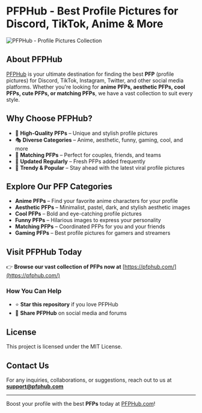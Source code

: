 # PFPHub - Best Profile Pictures for Discord, TikTok, Anime & More

![PFPHub - Profile Pictures Collection](https://pfphub.com/logo.png)

## About PFPHub
[PFPHub](https://pfphub.com/) is your ultimate destination for finding the best **PFP** (profile pictures) for Discord, TikTok, Instagram, Twitter, and other social media platforms. Whether you're looking for **anime PFPs, aesthetic PFPs, cool PFPs, cute PFPs, or matching PFPs**, we have a vast collection to suit every style.

## Why Choose PFPHub?
- 🌟 **High-Quality PFPs** – Unique and stylish profile pictures
- 🎭 **Diverse Categories** – Anime, aesthetic, funny, gaming, cool, and more
- 👫 **Matching PFPs** – Perfect for couples, friends, and teams
- 🚀 **Updated Regularly** – Fresh PFPs added frequently
- 🎨 **Trendy & Popular** – Stay ahead with the latest viral profile pictures

## Explore Our PFP Categories
- **Anime PFPs** – Find your favorite anime characters for your profile
- **Aesthetic PFPs** – Minimalist, pastel, dark, and stylish aesthetic images
- **Cool PFPs** – Bold and eye-catching profile pictures
- **Funny PFPs** – Hilarious images to express your personality
- **Matching PFPs** – Coordinated PFPs for you and your friends
- **Gaming PFPs** – Best profile pictures for gamers and streamers

## Visit PFPHub Today
👉 **Browse our vast collection of PFPs now at** [https://pfphub.com/](https://pfphub.com/)

### How You Can Help
- ⭐ **Star this repository** if you love PFPHub
- 📢 **Share PFPHub** on social media and forums

## License
This project is licensed under the MIT License.

## Contact Us
For any inquiries, collaborations, or suggestions, reach out to us at **support@pfphub.com**

---

Boost your profile with the best **PFPs** today at [PFPHub.com](https://pfphub.com/)!

